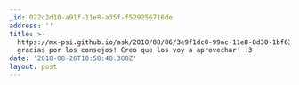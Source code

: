 ```yaml
---
_id: 022c2d10-a91f-11e8-a35f-f529256716de
address: ''
title: >-
  https://mx-psi.github.io/ask/2018/08/06/3e9f1dc0-99ac-11e8-8d30-1bf63827e222/
  gracias por los consejos! Creo que los voy a aprovechar! :3
date: '2018-08-26T10:58:48.388Z'
layout: post
---
```

 
